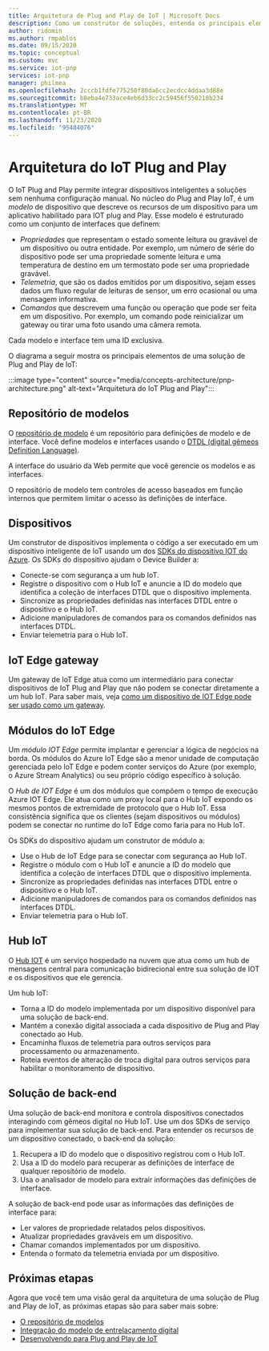 ```yaml
---
title: Arquitetura de Plug and Play de IoT | Microsoft Docs
description: Como um construtor de soluções, entenda os principais elementos de arquitetura do Plug and Play IoT.
author: ridomin
ms.author: rmpablos
ms.date: 09/15/2020
ms.topic: conceptual
ms.custom: mvc
ms.service: iot-pnp
services: iot-pnp
manager: philmea
ms.openlocfilehash: 2cccb1fdfe775250f80da6cc2ecdcc4ddaa3d88e
ms.sourcegitcommit: b8eba4e733ace4eb6d33cc2c59456f550218b234
ms.translationtype: MT
ms.contentlocale: pt-BR
ms.lasthandoff: 11/23/2020
ms.locfileid: "95484076"
---
```

# <a name="iot-plug-and-play-architecture"></a>Arquitetura do IoT Plug and Play

O IoT Plug and Play permite integrar dispositivos inteligentes a soluções sem nenhuma configuração manual. No núcleo do Plug and Play IoT, é um _modelo_ de dispositivo que descreve os recursos de um dispositivo para um aplicativo habilitado para IOT plug and Play. Esse modelo é estruturado como um conjunto de interfaces que definem:

- _Propriedades_ que representam o estado somente leitura ou gravável de um dispositivo ou outra entidade. Por exemplo, um número de série do dispositivo pode ser uma propriedade somente leitura e uma temperatura de destino em um termostato pode ser uma propriedade gravável.
- _Telemetria_, que são os dados emitidos por um dispositivo, sejam esses dados um fluxo regular de leituras de sensor, um erro ocasional ou uma mensagem informativa.
- _Comandos_ que descrevem uma função ou operação que pode ser feita em um dispositivo. Por exemplo, um comando pode reinicializar um gateway ou tirar uma foto usando uma câmera remota.

Cada modelo e interface tem uma ID exclusiva.

O diagrama a seguir mostra os principais elementos de uma solução de Plug and Play de IoT:

:::image type="content" source="media/concepts-architecture/pnp-architecture.png" alt-text="Arquitetura do IoT Plug and Play":::

## <a name="model-repository"></a>Repositório de modelos

O [repositório de modelo](./concepts-model-repository.md) é um repositório para definições de modelo e de interface. Você define modelos e interfaces usando o [DTDL (digital gêmeos Definition Language)](https://github.com/Azure/opendigitaltwins-dtdl).

A interface do usuário da Web permite que você gerencie os modelos e as interfaces.

O repositório de modelo tem controles de acesso baseados em função internos que permitem limitar o acesso às definições de interface.

## <a name="devices"></a>Dispositivos

Um construtor de dispositivos implementa o código a ser executado em um dispositivo inteligente de IoT usando um dos [SDKs do dispositivo IOT do Azure](./libraries-sdks.md). Os SDKs do dispositivo ajudam o Device Builder a:

- Conecte-se com segurança a um hub IoT.
- Registre o dispositivo com o Hub IoT e anuncie a ID do modelo que identifica a coleção de interfaces DTDL que o dispositivo implementa.
- Sincronize as propriedades definidas nas interfaces DTDL entre o dispositivo e o Hub IoT.
- Adicione manipuladores de comandos para os comandos definidos nas interfaces DTDL.
- Enviar telemetria para o Hub IoT.

## <a name="iot-edge-gateway"></a>IoT Edge gateway

Um gateway de IoT Edge atua como um intermediário para conectar dispositivos de IoT Plug and Play que não podem se conectar diretamente a um hub IoT. Para saber mais, veja [como um dispositivo de IOT Edge pode ser usado como um gateway](../iot-edge/iot-edge-as-gateway.md).

## <a name="iot-edge-modules"></a>Módulos do IoT Edge

Um _módulo IOT Edge_ permite implantar e gerenciar a lógica de negócios na borda. Os módulos do Azure IoT Edge são a menor unidade de computação gerenciada pelo IoT Edge e podem conter serviços do Azure (por exemplo, o Azure Stream Analytics) ou seu próprio código específico à solução.

O _Hub de IOT Edge_ é um dos módulos que compõem o tempo de execução Azure IOT Edge. Ele atua como um proxy local para o Hub IoT expondo os mesmos pontos de extremidade de protocolo que o Hub IoT. Essa consistência significa que os clientes (sejam dispositivos ou módulos) podem se conectar no runtime do IoT Edge como faria para no Hub IoT.

Os SDKs do dispositivo ajudam um construtor de módulo a:

- Use o Hub de IoT Edge para se conectar com segurança ao Hub IoT.
- Registre o módulo com o Hub IoT e anuncie a ID do modelo que identifica a coleção de interfaces DTDL que o dispositivo implementa.
- Sincronize as propriedades definidas nas interfaces DTDL entre o dispositivo e o Hub IoT.
- Adicione manipuladores de comandos para os comandos definidos nas interfaces DTDL.
- Enviar telemetria para o Hub IoT.

## <a name="iot-hub"></a>Hub IoT

O [Hub IOT](../iot-hub/about-iot-hub.md) é um serviço hospedado na nuvem que atua como um hub de mensagens central para comunicação bidirecional entre sua solução de IOT e os dispositivos que ele gerencia.

Um hub IoT:

- Torna a ID do modelo implementada por um dispositivo disponível para uma solução de back-end.
- Mantém a conexão digital associada a cada dispositivo de Plug and Play conectado ao Hub.
- Encaminha fluxos de telemetria para outros serviços para processamento ou armazenamento.
- Roteia eventos de alteração de troca digital para outros serviços para habilitar o monitoramento de dispositivo.

## <a name="backend-solution"></a>Solução de back-end

Uma solução de back-end monitora e controla dispositivos conectados interagindo com gêmeos digital no Hub IoT. Use um dos SDKs de serviço para implementar sua solução de back-end. Para entender os recursos de um dispositivo conectado, o back-end da solução:

1. Recupera a ID do modelo que o dispositivo registrou com o Hub IoT.
1. Usa a ID do modelo para recuperar as definições de interface de qualquer repositório de modelo.
1. Usa o analisador de modelo para extrair informações das definições de interface.

A solução de back-end pode usar as informações das definições de interface para:

- Ler valores de propriedade relatados pelos dispositivos.
- Atualizar propriedades graváveis em um dispositivo.
- Chamar comandos implementados por um dispositivo.
- Entenda o formato da telemetria enviada por um dispositivo.

## <a name="next-steps"></a>Próximas etapas

Agora que você tem uma visão geral da arquitetura de uma solução de Plug and Play de IoT, as próximas etapas são para saber mais sobre:

- [O repositório de modelos](./concepts-model-repository.md)
- [Integração do modelo de entrelaçamento digital](./concepts-model-discovery.md)
- [Desenvolvendo para Plug and Play de IoT](./concepts-developer-guide-device.md)
